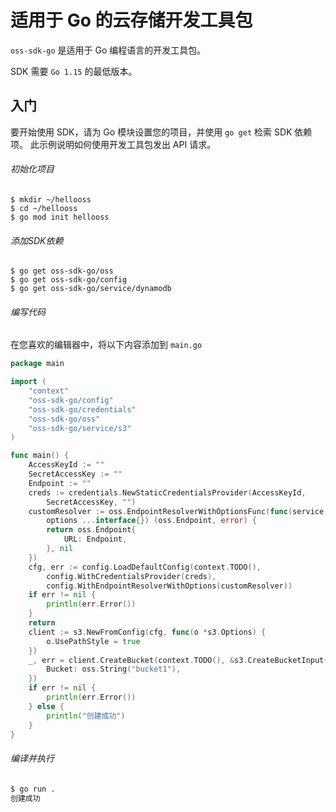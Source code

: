 # 适用于 Go 的云存储开发工具包

`oss-sdk-go` 是适用于 Go 编程语言的开发工具包。

SDK 需要 `Go 1.15` 的最低版本。

## 入门
要开始使用 SDK，请为 Go 模块设置您的项目，并使用 `go get` 检索 SDK 依赖项。
此示例说明如何使用开发工具包发出 API 请求。

###### 初始化项目
```
$ mkdir ~/hellooss
$ cd ~/hellooss
$ go mod init hellooss
```
###### 添加SDK依赖
```
$ go get oss-sdk-go/oss
$ go get oss-sdk-go/config
$ go get oss-sdk-go/service/dynamodb
```

###### 编写代码
在您喜欢的编辑器中，将以下内容添加到 `main.go`
```go
package main

import (
	"context"
	"oss-sdk-go/config"
	"oss-sdk-go/credentials"
	"oss-sdk-go/oss"
	"oss-sdk-go/service/s3"
)

func main() {
	AccessKeyId := ""
	SecretAccessKey := ""
	Endpoint := ""
	creds := credentials.NewStaticCredentialsProvider(AccessKeyId,
		SecretAccessKey, "")
	customResolver := oss.EndpointResolverWithOptionsFunc(func(service, region string,
		options ...interface{}) (oss.Endpoint, error) {
		return oss.Endpoint{
			URL: Endpoint,
		}, nil
	})
	cfg, err := config.LoadDefaultConfig(context.TODO(),
		config.WithCredentialsProvider(creds),
		config.WithEndpointResolverWithOptions(customResolver))
	if err != nil {
		println(err.Error())
	}
	return
	client := s3.NewFromConfig(cfg, func(o *s3.Options) {
		o.UsePathStyle = true
	})
	_, err = client.CreateBucket(context.TODO(), &s3.CreateBucketInput{
		Bucket: oss.String("bucket1"),
	})
	if err != nil {
		println(err.Error())
	} else {
		println("创建成功")
	}
}

```

###### 编译并执行
```sh
$ go run .
创建成功
```
